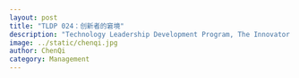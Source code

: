 ```yaml
---
layout: post
title: "TLDP 024：创新者的窘境"
description: "Technology Leadership Development Program, The Innovator’s Dilemma"
image: ../static/chenqi.jpg
author: ChenQi
category: Management
---
```

